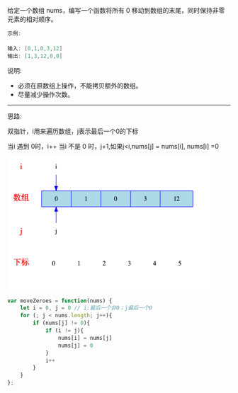 
给定一个数组 nums，编写一个函数将所有 0 移动到数组的末尾，同时保持非零元素的相对顺序。

```cpp
示例:

输入: [0,1,0,3,12]
输出: [1,3,12,0,0]
```

说明:

- 必须在原数组上操作，不能拷贝额外的数组。
- 尽量减少操作次数。

---

思路:

双指针，i用来遍历数组，j表示最后一个0的下标

当i 遇到 0时，i++
当i 不是 0 时，j+1,如果j<i,nums[j] = nums[i], nums[i] =0

![283.move-zeroes](https://raw.githubusercontent.com/muyids/tuchuang/master/283.move-zeroes.gif)

```javascript
var moveZeroes = function(nums) {
    let i = 0, j = 0 // i:最后一个非0；j最后一个0
    for (; j < nums.length; j++){
        if (nums[j] != 0){
            if (i != j){
                nums[i] = nums[j]
                nums[j] = 0
            }
            i++
        }
    }
};
```
